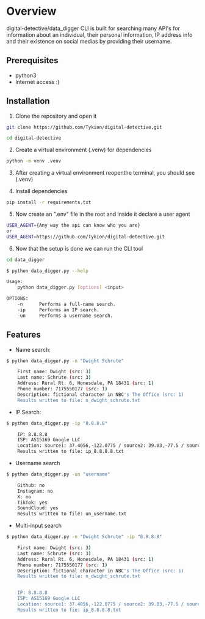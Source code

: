 # Overview

digital-detective/data_digger CLI is built for searching many API's for information about an individual, their personal information, IP address info and their existence on social medias by providing their username.

## Prerequisites
* python3
* Internet access :)

## Installation 

1. Clone the repository and open it
```bash
git clone https://github.com/Tykion/digital-detective.git

cd digital-detective
```

2. Create a virtual environment (.venv) for dependencies

```bash
python -m venv .venv
```

3. After creating a virtual environment reopenthe terminal, you should see (.venv)

4. Install dependencies
```bash
pip install -r requirements.txt
```

5. Now create an ".env" file in the root and inside it declare a user agent
```bash
USER_AGENT={Any way the api can know who you are}
or
USER_AGENT=https://github.com/Tykion/digital-detective.git
```
6. Now that the setup is done we can run the CLI tool
```bash
cd data_digger

$ python data_digger.py --help

Usage:
    python data_digger.py [options] <input>

OPTIONS:
    -n      Performs a full-name search.
    -ip     Performs an IP search.
    -un     Performs a username search.
```

## Features
* Name search:
```bash
$ python data_digger.py -n "Dwight Schrute"

    First name: Dwight (src: 3)
    Last name: Schrute (src: 3)
    Address: Rural Rt. 6, Honesdale, PA 18431 (src: 1)
    Phone number: 7175550177 (src: 1)
    Description: fictional character in NBC's The Office (src: 1)
    Results written to file: n_dwight_schrute.txt
```

* IP Search:
```bash
$ python data_digger.py -ip "8.8.8.8"

    IP: 8.8.8.8
    ISP: AS15169 Google LLC
    Location: source1: 37.4056,-122.0775 / source2: 39.03,-77.5 / source3: 37.3860517,-122.0838511, mismatch
    Results written to file: ip_8.8.8.8.txt
```

* Username search
```bash
$ python data_digger.py -un "username"

    Github: no
    Instagram: no
    X: no
    TikTok: yes
    SoundCloud: yes
    Results written to file: un_username.txt
```

* Multi-input search
```bash
$ python data_digger.py -n "Dwight Schrute" -ip "8.8.8.8"

    First name: Dwight (src: 3)
    Last name: Schrute (src: 3)
    Address: Rural Rt. 6, Honesdale, PA 18431 (src: 1)
    Phone number: 7175550177 (src: 1)
    Description: fictional character in NBC's The Office (src: 1)
    Results written to file: n_dwight_schrute.txt


    IP: 8.8.8.8
    ISP: AS15169 Google LLC
    Location: source1: 37.4056,-122.0775 / source2: 39.03,-77.5 / source3: 37.3860517,-122.0838511, mismatch
    Results written to fie: ip_8.8.8.8.txt
```

